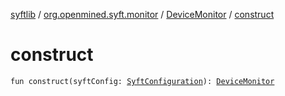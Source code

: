 [syftlib](../../index.md) / [org.openmined.syft.monitor](../index.md) / [DeviceMonitor](index.md) / [construct](./construct.md)

# construct

`fun construct(syftConfig: `[`SyftConfiguration`](../../org.openmined.syft.domain/-syft-configuration/index.md)`): `[`DeviceMonitor`](index.md)